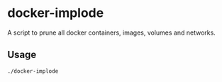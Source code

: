 # docker-implode

A script to prune all docker containers, images, volumes and networks.

## Usage

`./docker-implode`
